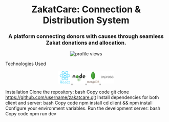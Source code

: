 <h1 align="center">ZakatCare: Connection & Distribution System</h1> <h3 align="center">A platform connecting donors with causes through seamless Zakat donations and allocation.</h3> <p align="center"> <img src="https://komarev.com/ghpvc/?username=zakatcare&label=Profile+Views&color=0e75b6&style=flat" alt="profile views" /> </p>
Technologies Used
<p align="center"> <a href="https://reactjs.org" target="_blank" rel="noreferrer"> <img src="https://raw.githubusercontent.com/devicons/devicon/master/icons/react/react-original-wordmark.svg" alt="React" width="40" height="40" /> </a> <a href="https://nodejs.org" target="_blank" rel="noreferrer"> <img src="https://raw.githubusercontent.com/devicons/devicon/master/icons/nodejs/nodejs-original-wordmark.svg" alt="Node.js" width="40" height="40" /> </a> <a href="https://www.mongodb.com" target="_blank" rel="noreferrer"> <img src="https://raw.githubusercontent.com/devicons/devicon/master/icons/mongodb/mongodb-original-wordmark.svg" alt="MongoDB" width="40" height="40" /> </a> <a href="https://expressjs.com" target="_blank" rel="noreferrer"> <img src="https://raw.githubusercontent.com/devicons/devicon/master/icons/express/express-original-wordmark.svg" alt="Express.js" width="40" height="40" /> </a> </p>

Installation
Clone the repository:
bash
Copy code
git clone https://github.com/username/zakatcare.git
Install dependencies for both client and server:
bash
Copy code
npm install
cd client && npm install
Configure your environment variables.
Run the development server:
bash
Copy code
npm run dev
